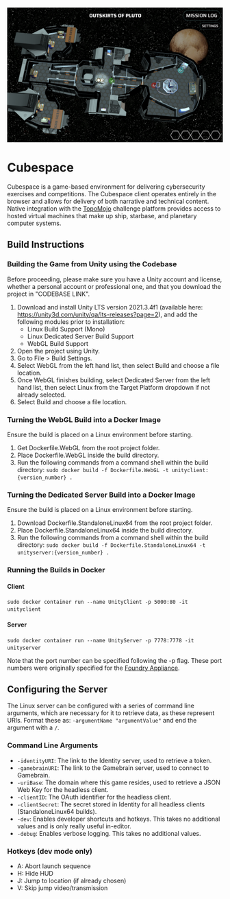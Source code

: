 ![screenshot](screenshot.png)

# Cubespace

Cubespace is a game-based environment for delivering cybersecurity exercises and competitions. The Cubespace client operates entirely in the browser and allows for delivery of both narrative and technical content. Native integration with the [TopoMojo](https://github.com/cmu-sei/topomojo) challenge platform provides access to hosted virtual machines that make up ship, starbase, and planetary computer systems.

## Build Instructions

### Building the Game from Unity using the Codebase

Before proceeding, please make sure you have a Unity account and license, whether a personal account or professional one, and that you download the project in "CODEBASE LINK".

1. Download and install Unity LTS version 2021.3.4f1 (available here: https://unity3d.com/unity/qa/lts-releases?page=2), and add the following modules prior to installation:
    - Linux Build Support (Mono)
    - Linux Dedicated Server Build Support
    - WebGL Build Support
2. Open the project using Unity.
3. Go to File > Build Settings.
4. Select WebGL from the left hand list, then select Build and choose a file location.
5. Once WebGL finishes building, select Dedicated Server from the left hand list, then select Linux from the Target Platform dropdown if not already selected.
6. Select Build and choose a file location. 


### Turning the WebGL Build into a Docker Image

Ensure the build is placed on a Linux environment before starting.
1. Get Dockerfile.WebGL from the root project folder.
2. Place Dockerfile.WebGL inside the build directory.
3. Run the following commands from a command shell within the build directory:
`sudo docker build -f Dockerfile.WebGL -t unityclient:{version_number} .`


### Turning the Dedicated Server Build into a Docker Image

Ensure the build is placed on a Linux environment before starting.
1. Download Dockerfile.StandaloneLinux64 from the root project folder.
2. Place Dockerfile.StandaloneLinux64 inside the build directory.
3. Run the following commands from a command shell within the build directory:
`sudo docker build -f Dockerfile.StandaloneLinux64 -t unityserver:{version_number} .`


### Running the Builds in Docker

#### Client
`sudo docker container run --name UnityClient -p 5000:80 -it unityclient`

#### Server
`sudo docker container run --name UnityServer -p 7778:7778 -it unityserver`

Note that the port number can be specified following the -p flag. These port numbers were originally specified for the [Foundry Appliance](https://github.com/cmu-sei/foundry-appliance).

## Configuring the Server

The Linux server can be configured with a series of command line arguments, which are necessary for it to retrieve data, as these represent URIs. Format these as:
`-argumentName "argumentValue"`
and end the argument with a `/`.

### Command Line Arguments
- `-identityURI`: The link to the Identity server, used to retrieve a token.
- `-gamebrainURI`: The link to the Gamebrain server, used to connect to Gamebrain.
- `-uriBase`: The domain where this game resides, used to retrieve a JSON Web Key for the headless client.
- `-clientID`: The OAuth identifier for the headless client.
- `-clientSecret`: The secret stored in Identity for all headless clients (StandaloneLinux64 builds).
- `-dev`: Enables developer shortcuts and hotkeys. This takes no additional values and is only really useful in-editor.
- `-debug`: Enables verbose logging. This takes no additional values.

### Hotkeys (dev mode only)
- A: Abort launch sequence
- H: Hide HUD
- J: Jump to location (if already chosen)
- V: Skip jump video/transmission
